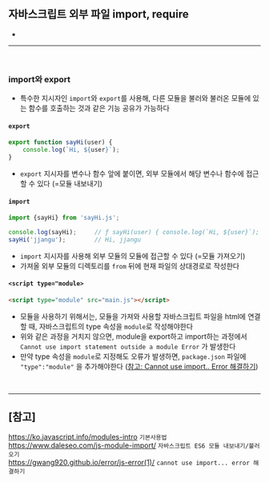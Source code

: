 ## 자바스크립트 외부 파일 import, require
- 

<hr>
<br>

### import와 export
- 특수한 지시자인 `import`와 `export`를 사용해, 다른 모듈을 불러와 불러온 모듈에 있는 함수를 호출하는 것과 같은 기능 공유가 가능하다
#### `export`
```jsx
export function sayHi(user) {
    console.log(`Hi, ${user}`);
}
```
- `export` 지시자를 변수나 함수 앞에 붙이면, 외부 모듈에서 해당 변수나 함수에 접근할 수 있다 (=모듈 내보내기)
#### `import`
```jsx
import {sayHi} from 'sayHi.js';

console.log(sayHi);     // ƒ sayHi(user) { console.log(`Hi, ${user}`); }
sayHi('jjangu');        // Hi, jjangu
```
- `import` 지시자를 사용해 외부 모듈의 모듈에 접근할 수 있다 (=모듈 가져오기)
- 가져올 외부 모듈의 디렉토리를 `from` 뒤에 현재 파일의 상대경로로 작성한다
#### `<script type="module>`
```html
<script type="module" src="main.js"></script>
```
- 모듈을 사용하기 위해서는, 모듈을 가져와 사용할 자바스크립트 파일을 html에 연결할 때, 자바스크립트의 type 속성을 `module`로 작성해야한다
- 위와 같은 과정을 거치지 않으면, module을 export하고 import하는 과정에서 `Cannot use import statement outside a module Error` 가 발생한다
- 만약 type 속성을 `module`로 지정해도 오류가 발생하면, `package.json` 파일에 `"type":"module"` 을 추가해야한다 (<a href="https://gwang920.github.io/error/js-error(1)/">참고: Cannot use import.. Error 해결하기</a>)

<br>
<hr>

## [참고]
https://ko.javascript.info/modules-intro `기본사용법`<br>
https://www.daleseo.com/js-module-import/ `자바스크립트 ES6 모듈 내보내기/불러오기` <br> 
https://gwang920.github.io/error/js-error(1)/ `cannot use import... error 해결하기`<br> 

